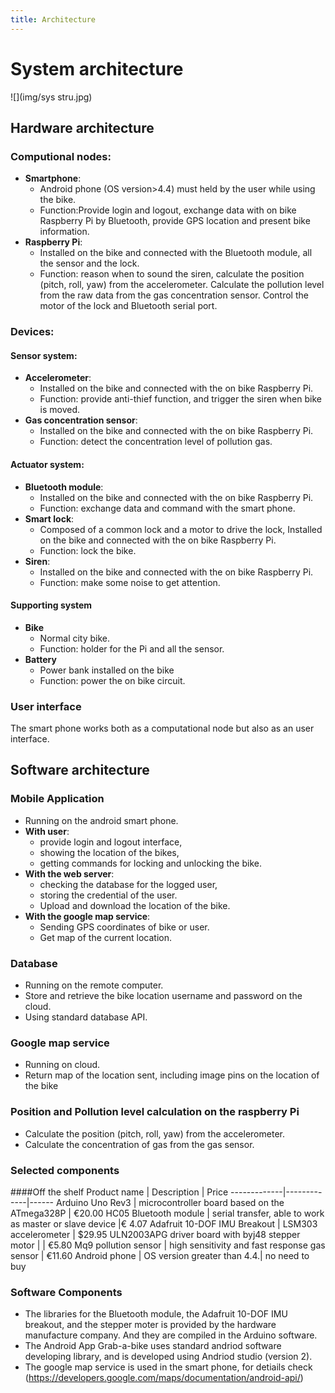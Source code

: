 ```yaml
---
title: Architecture
---
```

# System architecture

![](img/sys stru.jpg)

## 	Hardware architecture
### Computional nodes:
* **Smartphone**: 
    * Android phone (OS version>4.4) must held by the user while using the bike.
    * Function:Provide login and logout, exchange data with on bike Raspberry Pi by Bluetooth, provide GPS location and present bike information.
* **Raspberry Pi**:
	* Installed on the bike and connected with the Bluetooth module, all the sensor and the lock.
	* Function:  reason when to sound the siren, calculate the position (pitch, roll, yaw) from the accelerometer.
			Calculate the pollution level from the raw data from the gas concentration sensor.
			Control the motor of the lock and Bluetooth serial port.
	
### Devices:
#### Sensor system:
* **Accelerometer**:
	* Installed on the bike and connected with the on bike Raspberry Pi. 
	* Function: provide anti-thief function, and trigger the siren when bike is moved.
* **Gas concentration sensor**:
	* Installed on the bike and connected with the on bike Raspberry Pi.
	* Function: detect the concentration level of pollution gas.
#### Actuator system:
* **Bluetooth module**:
	* Installed on the bike and connected with the on bike Raspberry Pi.
	* Function: exchange data and command with the smart phone.
* **Smart lock**:
	* Composed of a common lock and a motor to drive the lock, Installed on the bike and connected with the on bike Raspberry Pi.
	* Function: lock the bike.
* **Siren**:
	* Installed on the bike and connected with the on bike Raspberry Pi.
	* Function: make some noise to get attention.
#### Supporting system
* **Bike**
	* Normal city bike.
	* Function: holder for the Pi and all the sensor.
* **Battery**
	* Power bank installed on the bike 
	* Function: power the on bike circuit.
### User interface
   The smart phone works both as a computational node but also as an user interface.

## Software architecture

### Mobile Application
* Running on the android smart phone.
* **With user**:
    * provide login and logout interface,
    * showing the location of the bikes,
    * getting commands for locking and unlocking the bike.
* **With the web server**:
    * checking the database for the logged user,
    * storing the credential of the user.
    * Upload and download the location of the bike.
* **With the google map service**:
	* Sending GPS coordinates of bike or user.
	* Get map of the current location.

### Database
* Running on the remote computer.
* Store and retrieve the bike location username and password on the cloud.
* Using standard database API.

### Google map service
* Running on cloud.
* Return map of the location sent, including image pins on the location of the bike

### Position and Pollution level calculation on the raspberry Pi
*	Calculate the position (pitch, roll, yaw) from the accelerometer.
*	Calculate the concentration of gas from the gas sensor.

### Selected components
####Off the shelf
Product name | Description | Price 
-------------|-------------|------
Arduino Uno Rev3 | microcontroller board based on the ATmega328P | €20.00
HC05 Bluetooth module | serial transfer, able to work as master or slave device |€ 4.07
Adafruit 10-DOF IMU Breakout | LSM303 accelerometer | $29.95
ULN2003APG driver board with byj48 stepper motor | | €5.80
Mq9 pollution sensor |  high sensitivity and fast response gas sensor | €11.60
Android phone | OS version greater than 4.4.| no need to buy

### Software Components
* The libraries for the Bluetooth module, the Adafruit 10-DOF IMU breakout, and the stepper moter is provided by the hardware manufacture company. And they are compiled in the Arduino software.
* The Android App Grab-a-bike uses standard andriod software developing library, and is developed using Andriod studio (version 2). 
* The google map service is used in the smart phone, for detiails check (https://developers.google.com/maps/documentation/android-api/)


